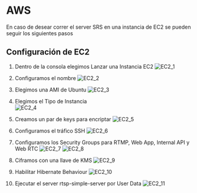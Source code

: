 # AWS 
En caso de desear correr el server SRS en una instancia de EC2 se pueden seguir los siguientes pasos

## Configuración de EC2 

1. Dentro de la consola elegimos Lanzar una Instancia EC2 
![EC2_1](./resources/aws/ec2_1.png)

2. Configuramos el nombre 
![EC2_2](./resources/aws/ec2_2.png)

3. Elegimos una AMI de Ubuntu 
![EC2_3](./resources/aws/ec2_3.png)

4. Elegimos el Tipo de Instancia  
![EC2_4](./resources/aws/ec2_4.png)

5. Creamos un par de keys para encriptar 
![EC2_5](./resources/aws/ec2_5.png)

6. Configuramos el tráfico SSH
![EC2_6](./resources/aws/ec2_6.png)

7. Configuramos los Security Groups para RTMP, Web App, Internal API y Web RTC 
![EC2_7](./resources/aws/ec2_7.png)
![EC2_8](./resources/aws/ec2_8.png)

8. Ciframos con una llave de KMS 
![EC2_9](./resources/aws/ec2_9.png)

9. Habilitar Hibernate Behaviour
![EC2_10](./resources/aws/ec2_10.png)

10. Ejecutar el server rtsp-simple-server por User Data
![EC2_11](./resources/aws/ec2_11.png)
